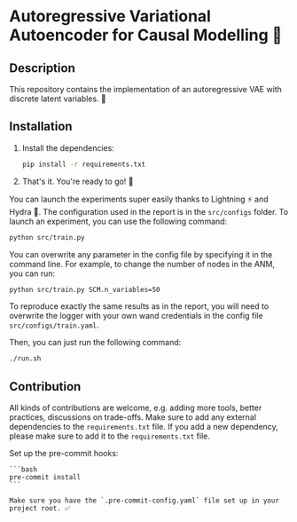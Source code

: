 # Autoregressive Variational Autoencoder for Causal Modelling 🚀

## Description

This repository contains the implementation of an autoregressive VAE with discrete latent variables. 🧠

## Installation

1. Install the dependencies:

    ```bash
    pip install -r requirements.txt
    ```

2. That's it. You're ready to go! 🎉

You can launch the experiments super easily thanks to Lightning ⚡ and Hydra 🐍. The configuration used in the report is in the `src/configs` folder. To launch an experiment, you can use the following command:

```bash
python src/train.py
```
You can overwrite any parameter in the config file by specifying it in the command line. For example, to change the number of nodes in the ANM, you can run:

```bash
python src/train.py SCM.n_variables=50
```

To reproduce exactly the same results as in the report, you will need to overwrite the logger with your own wand credentials in the config file `src/configs/train.yaml`.

Then, you can just run the following command:

```bash
./run.sh
```

## Contribution

All kinds of contributions are welcome, e.g. adding more tools, better practices, discussions on trade-offs. Make sure to add any external dependencies to the `requirements.txt` file. If you add a new dependency, please make sure to add it to the `requirements.txt` file.

Set up the pre-commit hooks:

    ```bash
    pre-commit install
    ```

    Make sure you have the `.pre-commit-config.yaml` file set up in your project root. ✅

